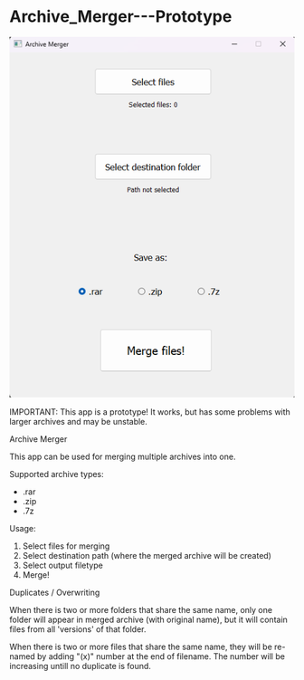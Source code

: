 # Archive_Merger---Prototype

![Screenshot](screenshot.png)

IMPORTANT: This app is a prototype! It works, but has some problems with larger archives and may be unstable.


Archive Merger

This app can be used for merging multiple archives into one.

Supported archive types:
- .rar
- .zip
- .7z

Usage:
1. Select files for merging
2. Select destination path (where the merged archive will be created)
3. Select output filetype
4. Merge!

Duplicates / Overwriting

When there is two or more folders that share the same name, only one folder will appear in merged archive (with original name), but it will contain files from all 'versions' of that folder.

When there is two or more files that share the same name, they will be re-named by adding "(x)" number at the end of filename. The number will be increasing untill no duplicate is found.
